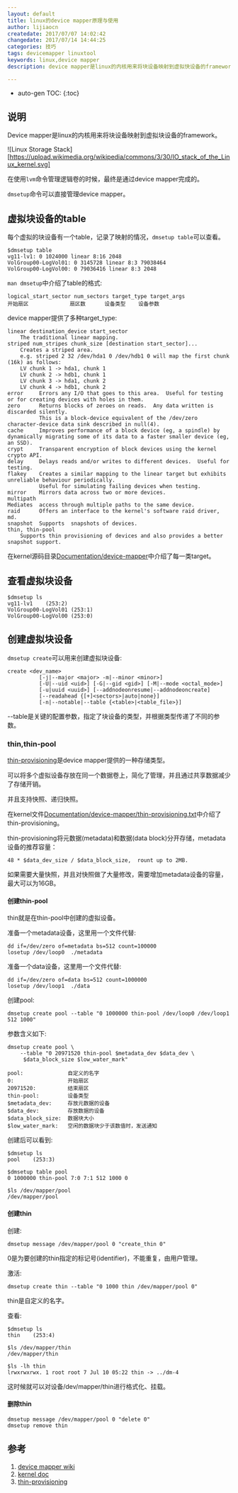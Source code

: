 ```yaml
---
layout: default
title: linux的device mapper原理与使用
author: lijiaocn
createdate: 2017/07/07 14:02:42
changedate: 2017/07/14 14:44:25
categories: 技巧
tags: devicemapper linuxtool
keywords: linux,device mapper
description: device mapper是linux的内核用来将块设备映射到虚拟快设备的framework。

---
```


* auto-gen TOC:
{:toc}

## 说明

Device mapper是linux的内核用来将块设备映射到虚拟块设备的framework。

![Linux Storage Stack][https://upload.wikimedia.org/wikipedia/commons/3/30/IO_stack_of_the_Linux_kernel.svg]

在使用`lvm`命令管理逻辑卷的时候，最终是通过device mapper完成的。

`dmsetup`命令可以直接管理device mapper。

## 虚拟块设备的table

每个虚拟的块设备有一个table，记录了映射的情况，`dmsetup table`可以查看。

	$dmsetup table
	vg11-lv1: 0 1024000 linear 8:16 2048
	VolGroup00-LogVol01: 0 3145728 linear 8:3 79038464
	VolGroup00-LogVol00: 0 79036416 linear 8:3 2048

`man dmsetup`中介绍了table的格式:

	logical_start_sector num_sectors target_type target_args
	开始扇区             扇区数      设备类型    设备参数

device mapper提供了多种target_type:

	linear destination_device start_sector
		The traditional linear mapping.
	striped num_stripes chunk_size [destination start_sector]...
		Creates a striped area.
		e.g. striped 2 32 /dev/hda1 0 /dev/hdb1 0 will map the first chunk (16k) as follows:
		LV chunk 1 -> hda1, chunk 1
		LV chunk 2 -> hdb1, chunk 1
		LV chunk 3 -> hda1, chunk 2
		LV chunk 4 -> hdb1, chunk 2
	error     Errors any I/O that goes to this area.  Useful for testing or for creating devices with holes in them.
	zero      Returns blocks of zeroes on reads.  Any data written is discarded silently.  
	          This is a block-device equivalent of the /dev/zero character-device data sink described in null(4).
	cache     Improves performance of a block device (eg, a spindle) by dynamically migrating some of its data to a faster smaller device (eg, an SSD).
	crypt     Transparent encryption of block devices using the kernel crypto API.
	delay     Delays reads and/or writes to different devices.  Useful for testing.
	flakey    Creates a similar mapping to the linear target but exhibits unreliable behaviour periodically.  
	          Useful for simulating failing devices when testing.
	mirror    Mirrors data across two or more devices.
	multipath
	Mediates  access through multiple paths to the same device.
	raid      Offers an interface to the kernel's software raid driver, md.
	snapshot  Supports  snapshots of devices.
	thin, thin-pool
		Supports thin provisioning of devices and also provides a better snapshot support.

在kernel源码目录[Documentation/device-mapper][2]中介绍了每一类target。

## 查看虚拟块设备

	$dmsetup ls
	vg11-lv1	(253:2)
	VolGroup00-LogVol01	(253:1)
	VolGroup00-LogVol00	(253:0)

## 创建虚拟块设备

`dmsetup create`可以用来创建虚拟块设备:

	create <dev_name>
	          [-j|--major <major> -m|--minor <minor>]
	          [-U|--uid <uid>] [-G|--gid <gid>] [-M|--mode <octal_mode>]
	          [-u|uuid <uuid>] [--addnodeonresume|--addnodeoncreate]
	          [--readahead {[+]<sectors>|auto|none}]
	          [-n|--notable|--table {<table>|<table_file>}]

--table是关键的配置参数，指定了块设备的类型，并根据类型传递了不同的参数。

### thin,thin-pool

[thin-provisioning][3]是device mapper提供的一种存储类型。

可以将多个虚拟设备存放在同一个数据卷上，简化了管理，并且通过共享数据减少了存储开销。

并且支持快照、递归快照。

在kernel文件[Documentation/device-mapper/thin-provisioning.txt][3]中介绍了thin-provisioning。

thin-provisioning将元数据(metadata)和数据(data block)分开存储，metadata设备的推荐容量：

	48 * $data_dev_size / $data_block_size,  rount up to 2MB.

如果需要大量快照，并且对快照做了大量修改，需要增加metadata设备的容量，最大可以为16GB。

#### 创建thin-pool

thin就是在thin-pool中创建的虚拟设备。

准备一个metadata设备，这里用一个文件代替:

	dd if=/dev/zero of=metadata bs=512 count=100000
	losetup /dev/loop0  ./metadata

准备一个data设备，这里用一个文件代替:

	dd if=/dev/zero of=data bs=512 count=1000000
	losetup /dev/loop1  ./data

创建pool:

	dmsetup create pool --table "0 1000000 thin-pool /dev/loop0 /dev/loop1 512 1000"

参数含义如下:

	dmsetup create pool \
		--table "0 20971520 thin-pool $metadata_dev $data_dev \
		 $data_block_size $low_water_mark"
	
	pool:              自定义的名字
	0:                 开始扇区
	20971520:          结束扇区
	thin-pool:         设备类型
	$metadata_dev:     存放元数据的设备
	$data_dev:         存放数据的设备
	$data_block_size:  数据块大小
	$low_water_mark:   空闲的数据块少于该数值时，发送通知

创建后可以看到:

	$dmsetup ls
	pool    (253:3)
	
	$dmsetup table pool
	0 1000000 thin-pool 7:0 7:1 512 1000 0

	$ls /dev/mapper/pool
	/dev/mapper/pool

#### 创建thin

创建:

	dmsetup message /dev/mapper/pool 0 "create_thin 0"

0是为要创建的thin指定的标记号(identifier)，不能重复，由用户管理。

激活:

	dmsetup create thin --table "0 1000 thin /dev/mapper/pool 0"

thin是自定义的名字。

查看:

	$dmsetup ls
	thin	(253:4)
	
	$ls /dev/mapper/thin
	/dev/mapper/thin
	
	$ls -lh thin
	lrwxrwxrwx. 1 root root 7 Jul 10 05:22 thin -> ../dm-4

这时候就可以对设备/dev/mapper/thin进行格式化、挂载。

#### 删除thin

	dmsetup message /dev/mapper/pool 0 "delete 0"
	dmsetup remove thin

## 参考

1. [device mapper wiki][1]
2. [kernel doc][2]
3. [thin-provisioning][3]

[1]: https://en.wikipedia.org/wiki/Device_mapper "device mapper wiki" 
[2]: https://www.kernel.org/doc/Documentation/device-mapper/ "kernel doc"
[3]: https://www.kernel.org/doc/Documentation/device-mapper/thin-provisioning.txt "thin-provisioning"
